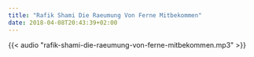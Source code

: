 ```yaml
---
title: "Rafik Shami Die Raeumung Von Ferne Mitbekommen"
date: 2018-04-08T20:43:39+02:00
---
```


{{< audio "rafik-shami-die-raeumung-von-ferne-mitbekommen.mp3" >}}